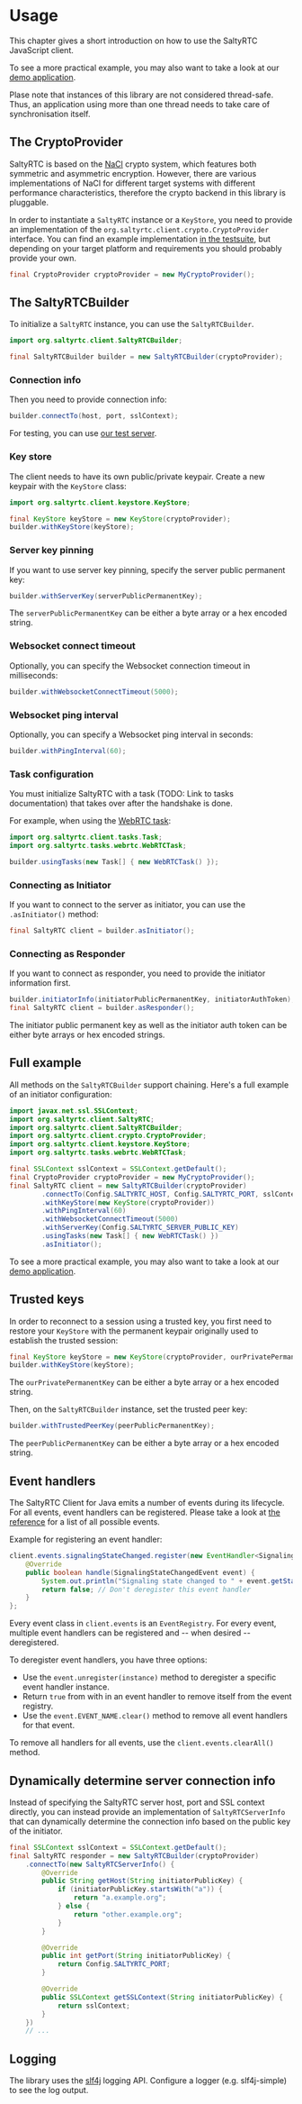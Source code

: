 # Usage

This chapter gives a short introduction on how to use the SaltyRTC JavaScript client.

To see a more practical example, you may also want to take a look at our [demo
application](https://github.com/saltyrtc/saltyrtc-demo).

Plase note that instances of this library are not considered thread-safe. Thus, an application
using more than one thread needs to take care of synchronisation itself.

## The CryptoProvider

SaltyRTC is based on the [NaCl](https://nacl.cr.yp.to/) crypto system, which
features both symmetric and asymmetric encryption. However, there are various
implementations of NaCl for different target systems with different performance
characteristics, therefore the crypto backend in this library is pluggable.

In order to instantiate a `SaltyRTC` instance or a `KeyStore`, you need to
provide an implementation of the `org.saltyrtc.client.crypto.CryptoProvider`
interface. You can find an example implementation
[in the testsuite](https://github.com/saltyrtc/saltyrtc-client-java/blob/master/src/test/java/org/saltyrtc/client/tests/LazysodiumCryptoInstance.java),
but depending on your target platform and requirements you should probably provide
your own.

```java
final CryptoProvider cryptoProvider = new MyCryptoProvider();
```

## The SaltyRTCBuilder

To initialize a `SaltyRTC` instance, you can use the `SaltyRTCBuilder`.

```java
import org.saltyrtc.client.SaltyRTCBuilder;

final SaltyRTCBuilder builder = new SaltyRTCBuilder(cryptoProvider);
```

### Connection info

Then you need to provide connection info:

```java
builder.connectTo(host, port, sslContext);
```

For testing, you can use [our test server](https://saltyrtc.org/pages/getting-started.html).

### Key store

The client needs to have its own public/private keypair. Create a new keypair
with the `KeyStore` class:

```java
import org.saltyrtc.client.keystore.KeyStore;

final KeyStore keyStore = new KeyStore(cryptoProvider);
builder.withKeyStore(keyStore);
```

### Server key pinning

If you want to use server key pinning, specify the server public permanent key:

```java
builder.withServerKey(serverPublicPermanentKey);
```

The `serverPublicPermanentKey` can be either a byte array or a hex encoded string.

### Websocket connect timeout

Optionally, you can specify the Websocket connection timeout in milliseconds:

```java
builder.withWebsocketConnectTimeout(5000);
```

### Websocket ping interval

Optionally, you can specify a Websocket ping interval in seconds:

```java
builder.withPingInterval(60);
```

### Task configuration

You must initialize SaltyRTC with a task (TODO: Link to tasks documentation)
that takes over after the handshake is done.

For example, when using the [WebRTC task](https://github.com/saltyrtc/saltyrtc-task-webrtc-java):

```java
import org.saltyrtc.client.tasks.Task;
import org.saltyrtc.tasks.webrtc.WebRTCTask;

builder.usingTasks(new Task[] { new WebRTCTask() });
```

### Connecting as Initiator

If you want to connect to the server as initiator, you can use the `.asInitiator()` method:

```java
final SaltyRTC client = builder.asInitiator();
```

### Connecting as Responder

If you want to connect as responder, you need to provide the initiator information first.

```java
builder.initiatorInfo(initiatorPublicPermanentKey, initiatorAuthToken);
final SaltyRTC client = builder.asResponder();
```

The initiator public permanent key as well as the initiator auth token can be
either byte arrays or hex encoded strings.

## Full example

All methods on the `SaltyRTCBuilder` support chaining. Here's a full example of an initiator configuration:

```java
import javax.net.ssl.SSLContext;
import org.saltyrtc.client.SaltyRTC;
import org.saltyrtc.client.SaltyRTCBuilder;
import org.saltyrtc.client.crypto.CryptoProvider;
import org.saltyrtc.client.keystore.KeyStore;
import org.saltyrtc.tasks.webrtc.WebRTCTask;

final SSLContext sslContext = SSLContext.getDefault();
final CryptoProvider cryptoProvider = new MyCryptoProvider();
final SaltyRTC client = new SaltyRTCBuilder(cryptoProvider)
        .connectTo(Config.SALTYRTC_HOST, Config.SALTYRTC_PORT, sslContext)
        .withKeyStore(new KeyStore(cryptoProvider))
        .withPingInterval(60)
        .withWebsocketConnectTimeout(5000)
        .withServerKey(Config.SALTYRTC_SERVER_PUBLIC_KEY)
        .usingTasks(new Task[] { new WebRTCTask() })
        .asInitiator();
```

To see a more practical example, you may also want to take a look at our
[demo application](https://github.com/saltyrtc/saltyrtc-demo).

## Trusted keys

In order to reconnect to a session using a trusted key, you first need to
restore your `KeyStore` with the permanent keypair originally used to establish
the trusted session:

```java
final KeyStore keyStore = new KeyStore(cryptoProvider, ourPrivatePermanentKey);
builder.withKeyStore(keyStore);
```

The `ourPrivatePermanentKey` can be either a byte array or a hex encoded string.

Then, on the `SaltyRTCBuilder` instance, set the trusted peer key:

```java
builder.withTrustedPeerKey(peerPublicPermanentKey);
```

The `peerPublicPermanentKey` can be either a byte array or a hex encoded string.

## Event handlers

The SaltyRTC Client for Java emits a number of events during its lifecycle.
For all events, event handlers can be registered. Please take a look at
[the reference](reference/) for a list of all possible events.

Example for registering an event handler:

```java
client.events.signalingStateChanged.register(new EventHandler<SignalingStateChangedEvent>() {
    @Override
    public boolean handle(SignalingStateChangedEvent event) {
        System.out.println("Signaling state changed to " + event.getState().name());
        return false; // Don't deregister this event handler
    }
};
```

Every event class in `client.events` is an `EventRegistry`. For every event,
multiple event handlers can be registered and -- when desired --
deregistered.

To deregister event handlers, you have three options:

* Use the `event.unregister(instance)` method to deregister a specific
  event handler instance.
* Return `true` from with in an event handler to remove itself from the
  event registry.
* Use the `event.EVENT_NAME.clear()` method to remove all event handlers
  for that event.

To remove all handlers for all events, use the `client.events.clearAll()`
method.

## Dynamically determine server connection info

Instead of specifying the SaltyRTC server host, port and SSL context directly,
you can instead provide an implementation of `SaltyRTCServerInfo` that can
dynamically determine the connection info based on the public key of the
initiator.

```java
final SSLContext sslContext = SSLContext.getDefault();
final SaltyRTC responder = new SaltyRTCBuilder(cryptoProvider)
    .connectTo(new SaltyRTCServerInfo() {
        @Override
        public String getHost(String initiatorPublicKey) {
            if (initiatorPublicKey.startsWith("a")) {
                return "a.example.org";
            } else {
                return "other.example.org";
            }
        }

        @Override
        public int getPort(String initiatorPublicKey) {
            return Config.SALTYRTC_PORT;
        }

        @Override
        public SSLContext getSSLContext(String initiatorPublicKey) {
            return sslContext;
        }
    })
    // ...
```

## Logging

The library uses the [slf4j](https://www.slf4j.org/) logging API. Configure
a logger (e.g. slf4j-simple) to see the log output.
